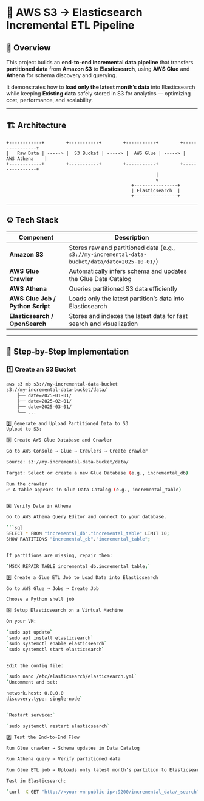 # 🚀 AWS S3 → Elasticsearch Incremental ETL Pipeline

## 🧭 Overview
This project builds an **end-to-end incremental data pipeline** that transfers **partitioned data** from **Amazon S3** to **Elasticsearch**, using **AWS Glue** and **Athena** for schema discovery and querying.  

It demonstrates how to **load only the latest month’s data** into Elasticsearch while keeping **Existing data** safely stored in S3 for analytics — optimizing cost, performance, and scalability.

---

## 🏗️ Architecture

    +------------+        +-----------+        +-----------+        +----------------+
    |   Raw Data | -----> |  S3 Bucket | -----> |  AWS Glue | -----> |  AWS Athena    |
    +------------+        +-----------+        +-----------+        +----------------+
                                                           |
                                                           v
                                                  +----------------+
                                                  | Elasticsearch  |
                                                  +----------------+

---

## ⚙️ Tech Stack

| Component | Description |
|------------|-------------|
| **Amazon S3** | Stores raw and partitioned data (e.g., `s3://my-incremental-data-bucket/data/date=2025-10-01/`) |
| **AWS Glue Crawler** | Automatically infers schema and updates the Glue Data Catalog |
| **AWS Athena** | Queries partitioned S3 data efficiently |
| **AWS Glue Job / Python Script** | Loads only the latest partition’s data into Elasticsearch |
| **Elasticsearch / OpenSearch** | Stores and indexes the latest data for fast search and visualization |

---

## 🧩 Step-by-Step Implementation

### 1️⃣ Create an S3 Bucket
```bash
aws s3 mb s3://my-incremental-data-bucket
s3://my-incremental-data-bucket/data/
    ├── date=2025-01-01/
    ├── date=2025-02-01/
    ├── date=2025-03-01/
    └── ...

2️⃣ Generate and Upload Partitioned Data to S3
Upload to S3:

3️⃣ Create AWS Glue Database and Crawler

Go to AWS Console → Glue → Crawlers → Create crawler

Source: s3://my-incremental-data-bucket/data/

Target: Select or create a new Glue Database (e.g., incremental_db)

Run the crawler
✅ A table appears in Glue Data Catalog (e.g., incremental_table)


4️⃣ Verify Data in Athena

Go to AWS Athena Query Editor and connect to your database.

```sql
SELECT * FROM "incremental_db"."incremental_table" LIMIT 10;
SHOW PARTITIONS "incremental_db"."incremental_table";


If partitions are missing, repair them:

`MSCK REPAIR TABLE incremental_db.incremental_table;`

5️⃣ Create a Glue ETL Job to Load Data into Elasticsearch

Go to AWS Glue → Jobs → Create Job

Choose a Python shell job

6️⃣ Setup Elasticsearch on a Virtual Machine

On your VM:

`sudo apt update`
`sudo apt install elasticsearch`
`sudo systemctl enable elasticsearch`
`sudo systemctl start elasticsearch`


Edit the config file:

`sudo nano /etc/elasticsearch/elasticsearch.yml`
`Uncomment and set:

network.host: 0.0.0.0
discovery.type: single-node`


`Restart service:`

`sudo systemctl restart elasticsearch`

7️⃣ Test the End-to-End Flow

Run Glue crawler → Schema updates in Data Catalog

Run Athena query → Verify partitioned data

Run Glue ETL job → Uploads only latest month’s partition to Elasticsearch

Test in Elasticsearch:

`curl -X GET "http://<your-vm-public-ip>:9200/incremental_data/_search?pretty"`
